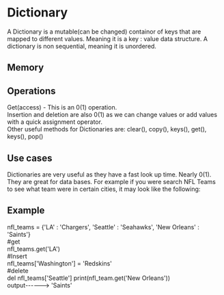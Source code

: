 <h1>Dictionary</h1>
<p1> A Dictionary is a mutable(can be changed) containor of keys that are mapped to different values. Meaning it is a key : value data structure. A dictionary is non sequential, meaning it is unordered.</p1>
<h2> Memory</h2>
<h2> Operations </h2>
<p1>Get(access) - This is an 0(1) operation. <br/> Insertion and deletion are also 0(1) as we can change values or add values with a quick  assignment operator. <br/> Other useful methods for Dictionaries are: clear(), copy(), keys(), get(), keys(), pop()</p1>
<h2> Use cases </h2>
<p1> Dictionaries are very useful as they have a fast look up time. Nearly 0(1). They are great for data bases. For example if you were search NFL Teams to see what team were in certain cities, it may look like the following:
<h2> Example </h2>
<p1> nfl_teams = {'LA' : 'Chargers', 'Seattle' : 'Seahawks', 'New Orleans' : 'Saints'} <br/> #get <br/> nfl_teams.get('LA') <br/> #Insert <br/> nfl_teams['Washington'] = 'Redskins' <br/> #delete <br/> del nfl_teams['Seattle']</p1>
  <p2> print(nfl_team.get('New Orleans')) <br/> output------> 'Saints'</p2>
